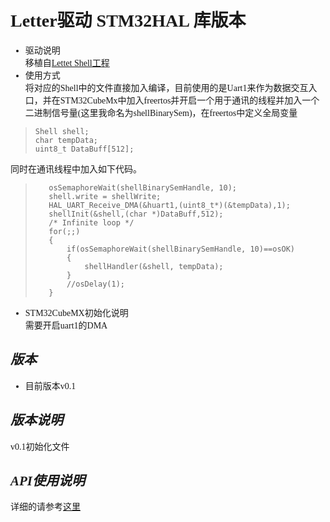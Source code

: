 # <font face="微软雅黑">Letter驱动 STM32HAL 库版本
* 驱动说明  
移植自[Lettet Shell工程](https://github.com/NevermindZZT/letter-shell)
* 使用方式  
将对应的Shell中的文件直接加入编译，目前使用的是Uart1来作为数据交互入口，并在STM32CubeMx中加入freertos并开启一个用于通讯的线程并加入一个二进制信号量(这里我命名为shellBinarySem)，在freertos中定义全局变量  
> ```
> Shell shell;
>char tempData;
>uint8_t DataBuff[512];
> ```
同时在通讯线程中加入如下代码。  

> ```
>    osSemaphoreWait(shellBinarySemHandle, 10);
>    shell.write = shellWrite;
>    HAL_UART_Receive_DMA(&huart1,(uint8_t*)(&tempData),1);
>    shellInit(&shell,(char *)DataBuff,512);
>    /* Infinite loop */
>    for(;;)
>    {
>        if(osSemaphoreWait(shellBinarySemHandle, 10)==osOK)
>        {
>            shellHandler(&shell, tempData);
>        }
>        //osDelay(1);
>    }
> ```

* STM32CubeMX初始化说明  
 需要开启uart1的DMA
## *版本*
* 目前版本v0.1 
## *版本说明*
v0.1初始化文件
## *API使用说明*  
详细的请参考[这里](https://github.com/NevermindZZT/letter-shell/blob/master/README.md)